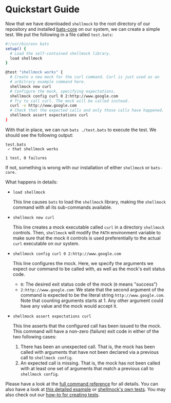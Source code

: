 <!---
  Copyright (c) 2022 - for information on the respective copyright owner
  see the NOTICE file or the repository
  https://github.com/boschresearch/shellmock

  Licensed under the Apache License, Version 2.0 (the "License"); you may not
  use this file except in compliance with the License. You may obtain a copy of
  the License at

    http://www.apache.org/licenses/LICENSE-2.0

  Unless required by applicable law or agreed to in writing, software
  distributed under the License is distributed on an "AS IS" BASIS, WITHOUT
  WARRANTIES OR CONDITIONS OF ANY KIND, either express or implied. See the
  License for the specific language governing permissions and limitations under
  the License.
-->

# Quickstart Guide

Now that we have downloaded `shellmock` to the root directory of our repository
and installed [bats-core] on our system, we can create a simple test.
We put the following in a file called `test.bats`:

```bash
#!/usr/bin/env bats
setup() {
  # Load the self-contained shellmock library.
  load shellmock
}

@test "shellmock works" {
  # Create a new mock for the curl command. Curl is just used as an
  # arbitrary example command here.
  shellmock new curl
  # Configure the mock, specifying expectations.
  shellmock config curl 0 2:http://www.google.com
  # Try to call curl. The mock will be called instead.
  curl -v http://www.google.com
  # Check that the expected calls and only those calls have happened.
  shellmock assert expectations curl
}
```

With that in place, we can run `bats ./test.bats` to execute the test.
We should see the following output:

```
test.bats
 ✓ that shellmock works

1 test, 0 failures
```

If not, something is wrong with our installation of either `shellmock` or
`bats-core.`

What happens in details:

- `load shellmock`

  This line causes `bats` to load the `shellmock` library, making the
  `shellmock` command with all its sub-commands available.

- `shellmock new curl`

  This line creates a mock executable called `curl` in a directory `shellmock`
  controls.
  Then, `shellmock` will modify the `PATH` environment variable to make sure
  that the mock it controls is used preferentially to the actual `curl`
  executable on our system.

- `shellmock config curl 0 2:http://www.google.com`

  This line configures the mock.
  Here, we specify the arguments we expect our command to be called with, as
  well as the mock's exit status code.

  - `0`:
    The desired exit status code of the mock (`0` means "success")
  - `2:http://www.google.com`:
    We state that the second argument of the command is expected to be the
    literal string `http://www.google.com`.
    Note that counting arguments starts at 1.
    Any other argument could have any value and the mock would accept it.

- `shellmock assert expectations curl`

  This line asserts that the configured call has been issued to the mock.
  This command will have a non-zero (failure) exit code in either of the two
  following cases:

  1. There has been an unexpected call.
     That is, the mock has been called with arguments that have not been
     declared via a previous call to `shellmock config`.
  1. An expected call is missing.
     That is, the mock has not been called with at least one set of arguments
     that match a previous call to `shellmock config`.

Please have a look at the [full command reference](./usage.md) for all
details.
You can also have a look at [this detailed example](./example.md) or
[shellmock's own tests][shellmock-tests].
You may also check out our [how-to for creating tests](./howto.md).

[shellmock-tests]: ../tests/main.bats "shellmock tests"
[bats-core]: https://bats-core.readthedocs.io/ "bats core website"
